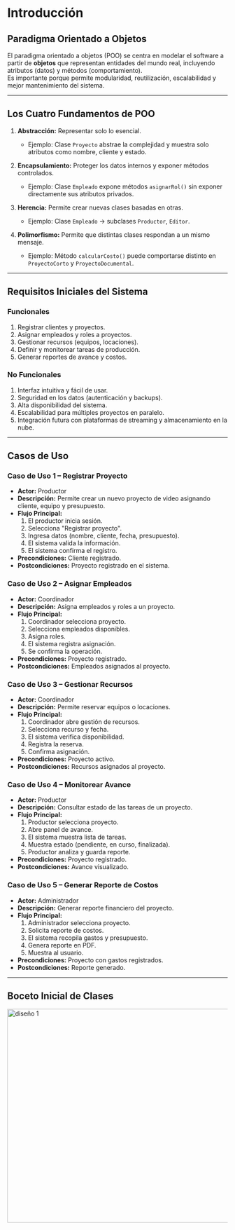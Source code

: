 # Introducción

## Paradigma Orientado a Objetos
El paradigma orientado a objetos (POO) se centra en modelar el software a partir de **objetos** que representan entidades del mundo real, incluyendo atributos (datos) y métodos (comportamiento).  
Es importante porque permite modularidad, reutilización, escalabilidad y mejor mantenimiento del sistema.

---

## Los Cuatro Fundamentos de POO
1. **Abstracción:** Representar solo lo esencial.  
   - Ejemplo: Clase `Proyecto` abstrae la complejidad y muestra solo atributos como nombre, cliente y estado.

2. **Encapsulamiento:** Proteger los datos internos y exponer métodos controlados.  
   - Ejemplo: Clase `Empleado` expone métodos `asignarRol()` sin exponer directamente sus atributos privados.

3. **Herencia:** Permite crear nuevas clases basadas en otras.  
   - Ejemplo: Clase `Empleado` → subclases `Productor`, `Editor`.

4. **Polimorfismo:** Permite que distintas clases respondan a un mismo mensaje.  
   - Ejemplo: Método `calcularCosto()` puede comportarse distinto en `ProyectoCorto` y `ProyectoDocumental`.

---

## Requisitos Iniciales del Sistema

### Funcionales
1. Registrar clientes y proyectos.  
2. Asignar empleados y roles a proyectos.  
3. Gestionar recursos (equipos, locaciones).  
4. Definir y monitorear tareas de producción.  
5. Generar reportes de avance y costos.  

### No Funcionales
1. Interfaz intuitiva y fácil de usar.  
2. Seguridad en los datos (autenticación y backups).  
3. Alta disponibilidad del sistema.  
4. Escalabilidad para múltiples proyectos en paralelo.  
5. Integración futura con plataformas de streaming y almacenamiento en la nube.  

---

## Casos de Uso

### Caso de Uso 1 – Registrar Proyecto
- **Actor:** Productor  
- **Descripción:** Permite crear un nuevo proyecto de video asignando cliente, equipo y presupuesto.  
- **Flujo Principal:**  
  1. El productor inicia sesión.  
  2. Selecciona "Registrar proyecto".  
  3. Ingresa datos (nombre, cliente, fecha, presupuesto).  
  4. El sistema valida la información.  
  5. El sistema confirma el registro.  
- **Precondiciones:** Cliente registrado.  
- **Postcondiciones:** Proyecto registrado en el sistema.  

### Caso de Uso 2 – Asignar Empleados
- **Actor:** Coordinador  
- **Descripción:** Asigna empleados y roles a un proyecto.  
- **Flujo Principal:**  
  1. Coordinador selecciona proyecto.  
  2. Selecciona empleados disponibles.  
  3. Asigna roles.  
  4. El sistema registra asignación.  
  5. Se confirma la operación.  
- **Precondiciones:** Proyecto registrado.  
- **Postcondiciones:** Empleados asignados al proyecto.  

### Caso de Uso 3 – Gestionar Recursos
- **Actor:** Coordinador  
- **Descripción:** Permite reservar equipos o locaciones.  
- **Flujo Principal:**  
  1. Coordinador abre gestión de recursos.  
  2. Selecciona recurso y fecha.  
  3. El sistema verifica disponibilidad.  
  4. Registra la reserva.  
  5. Confirma asignación.  
- **Precondiciones:** Proyecto activo.  
- **Postcondiciones:** Recursos asignados al proyecto.  

### Caso de Uso 4 – Monitorear Avance
- **Actor:** Productor  
- **Descripción:** Consultar estado de las tareas de un proyecto.  
- **Flujo Principal:**  
  1. Productor selecciona proyecto.  
  2. Abre panel de avance.  
  3. El sistema muestra lista de tareas.  
  4. Muestra estado (pendiente, en curso, finalizada).  
  5. Productor analiza y guarda reporte.  
- **Precondiciones:** Proyecto registrado.  
- **Postcondiciones:** Avance visualizado.  

### Caso de Uso 5 – Generar Reporte de Costos
- **Actor:** Administrador  
- **Descripción:** Generar reporte financiero del proyecto.  
- **Flujo Principal:**  
  1. Administrador selecciona proyecto.  
  2. Solicita reporte de costos.  
  3. El sistema recopila gastos y presupuesto.  
  4. Genera reporte en PDF.  
  5. Muestra al usuario.  
- **Precondiciones:** Proyecto con gastos registrados.  
- **Postcondiciones:** Reporte generado.  

---

## Boceto Inicial de Clases

<img width="530" height="488" alt="diseño 1" src="https://github.com/user-attachments/assets/4d994811-6944-40dc-b0e6-89cfa2fb3544" />

